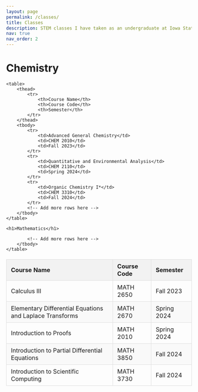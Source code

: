 ```yaml
---
layout: page
permalink: /classes/
title: Classes
description: STEM classes I have taken as an undergraduate at Iowa State.
nav: true
nav_order: 2
---
```


<!DOCTYPE html>
<html lang="en">
<head>
    <meta charset="UTF-8">
    <meta name="viewport" content="width=device-width, initial-scale=1.0">
    <title>Classes</title>
    <style>
        table {
            width: 100%;
            border-collapse: collapse;
            margin: 20px 0;
        }
        th, td {
            border: 1px solid #ddd;
            padding: 8px 12px;
            text-align: left;
        }
        th {
            background-color: #f2f2f2;
        }
        tr:nth-child(even) {
            background-color: #f9f9f9;
        }
        tr:hover {
            background-color: #f1f1f1;
        }
    </style>
</head>
<body>
    <h1>Chemistry</h1>

    <table>
        <thead>
            <tr>
                <th>Course Name</th>
                <th>Course Code</th>
                <th>Semester</th>
            </tr>
        </thead>
        <tbody>
            <tr>
                <td>Advanced General Chemistry</td>
                <td>CHEM 2010</td>
                <td>Fall 2023</td>
            </tr>
            <tr>
                <td>Quantitative and Environmental Analysis</td>
                <td>CHEM 2110</td>
                <td>Spring 2024</td>
            </tr>
            <tr>
                <td>Organic Chemistry I*</td>
                <td>CHEM 3310</td>
                <td>Fall 2024</td>
            </tr>
            <!-- Add more rows here -->
        </tbody>
    </table>

    <h1>Mathematics</h1>

<table>
        <thead>
            <tr>
                <th>Course Name</th>
                <th>Course Code</th>
                <th>Semester</th>
            </tr>
        </thead>
        <tbody>
            <tr>
                <td>Calculus III</td>
                <td>MATH 2650</td>
                <td>Fall 2023</td>
            </tr>
            <tr>
                <td>Elementary Differential Equations and Laplace Transforms</td>
                <td>MATH 2670</td>
                <td>Spring 2024</td>
            </tr>
            <tr>
                <td>Introduction to Proofs</td>
                <td>MATH 2010</td>
                <td>Spring 2024</td>
            </tr>
            <tr>
                <td>Introduction to Partial Differential Equations</td>
                <td>MATH 3850</td>
                <td>Fall 2024</td>
            </tr>
            <tr>
                <td>Introduction to Scientific Computing</td>
                <td>MATH 3730</td>
                <td>Fall 2024</td>
            </tr>

            <!-- Add more rows here -->
        </tbody>
    </table>


</body>
</html>
